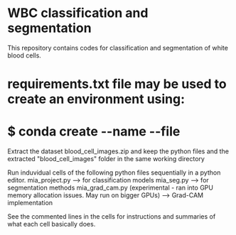 # WBC classification and segmentation
 This repository contains codes for classification and segmentation of white blood cells.

# requirements.txt file may be used to create an environment using:
# $ conda create --name <env> --file <this file>

Extract the dataset blood_cell_images.zip and keep the python files and the extracted "blood_cell_images" folder in the same working directory

Run induvidual cells of the following python files sequentially in a python editor.
	mia_project.py --> for classification models
	mia_seg.py --> for segmentation methods
	mia_grad_cam.py (experimental - ran into GPU memory allocation issues. May run on bigger GPUs) 
			--> Grad-CAM implementation

See the commented lines in the cells for instructions and summaries of what each cell basically does.
